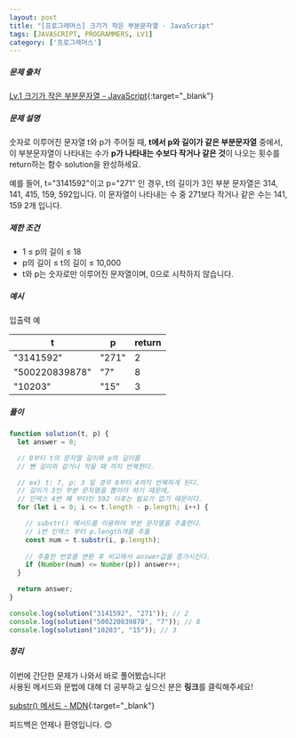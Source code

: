 ```yaml
---
layout: post
title: "[프로그래머스] 크기가 작은 부분문자열 - JavaScript"
tags: [JAVASCRIPT, PROGRAMMERS, LV1]
category: ['프로그래머스']
---
```


##### 문제 출처

[Lv.1 크기가 작은 부분문자열 - JavaScript](https://school.programmers.co.kr/learn/courses/30/lessons/147355?language=javascript){:target="\_blank"}

##### 문제 설명

숫자로 이루어진 문자열 t와 p가 주어질 때, **t에서 p와 길이가 같은 부분문자열** 중에서, 이 부분문자열이 나타내는 수가 **p가 나타내는 수보다 작거나 같은 것**이 나오는 횟수를 return하는 함수 solution을 완성하세요.

예를 들어, t="3141592"이고 p="271" 인 경우, t의 길이가 3인 부분 문자열은 314, 141, 415, 159, 592입니다. 이 문자열이 나타내는 수 중 271보다 작거나 같은 수는 141, 159 2개 입니다.

##### 제한 조건

- 1 ≤ p의 길이 ≤ 18
- p의 길이 ≤ t의 길이 ≤ 10,000
- t와 p는 숫자로만 이루어진 문자열이며, 0으로 시작하지 않습니다.

##### 예시

입출력 예

| t              | p     | return |
| -------------- | ----- | ------ |
| "3141592"      | "271" | 2      |
| "500220839878" | "7"   | 8      |
| "10203"        | "15"  | 3      |

##### 풀이

```javascript
function solution(t, p) {
  let answer = 0;

  // 0부터 t의 문자열 길이와 p의 길이를 
  // 뺀 길이와 같거나 작을 때 까지 반복한다.

  // ex) t: 7, p: 3 일 경우 0부터 4까지 반복하게 된다.
  // 길이가 3인 부분 문자열을 뽑아야 하기 때문에,
  // 인덱스 4번 쨰 부터인 592 이후는 필요가 없기 때문이다.
  for (let i = 0; i <= t.length - p.length; i++) {

    // substr() 메서드를 이용하여 부분 문자열을 추출한다.
    // i번 인덱스 부터 p.length개를 추출
    const num = t.substr(i, p.length);
    
    // 추출한 번호를 변환 후 비교해서 answer값을 증가시킨다.
    if (Number(num) <= Number(p)) answer++;
  }

  return answer;
}

console.log(solution("3141592", "271")); // 2
console.log(solution("500220839878", "7")); // 8
console.log(solution("10203", "15")); // 3
```

##### 정리

이번에 간단한 문제가 나와서 바로 풀어봤습니다!<br/>
사용된 메서드와 문법에 대해 더 공부하고 싶으신 분은 **링크**를 클릭해주세요!

[substr() 메서드 - MDN](https://developer.mozilla.org/ko/docs/Web/JavaScript/Reference/Global_Objects/String/substr){:target="\_blank"}<br />

피드백은 언제나 환영입니다. 😊

